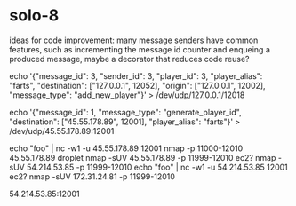 # solo-8
ideas for code improvement:
many message senders have common features, such as incrementing the message id counter and enqueing a produced message, maybe a decorator that reduces code reuse?

echo '{"message_id": 3, "sender_id": 3, "player_id": 3, "player_alias": "farts", "destination": ["127.0.0.1", 12052], "origin": ["127.0.0.1", 12002], "message_type": "add_new_player"}' > /dev/udp/127.0.0.1/12018

echo '{"message_id": 1, "message_type": "generate_player_id", "destination": ["45.55.178.89", 12001], "player_alias": "farts"}' > /dev/udp/45.55.178.89:12001

echo "foo" | nc -w1 -u 45.55.178.89 12001
nmap -p 11000-12010 45.55.178.89
droplet
nmap -sUV 45.55.178.89 -p 11999-12010
ec2?
nmap -sUV 54.214.53.85 -p 11999-12010
echo "foo" | nc -w1 -u 54.214.53.85 12001
ec2?
nmap -sUV 172.31.24.81 -p 11999-12010

54.214.53.85:12001

